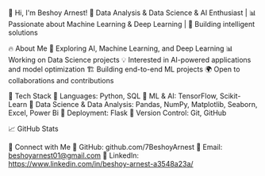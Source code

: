 👋 Hi, I'm Beshoy Arnest!
🎯 Data Analysis & Data Science & AI Enthusiast | 📊 Passionate about Machine Learning & Deep Learning | 🚀 Building intelligent solutions

🔥 About Me
🧠 Exploring AI, Machine Learning, and Deep Learning
📊 Working on Data Science projects
💡 Interested in AI-powered applications and model optimization
🏗️ Building end-to-end ML projects
🌍 Open to collaborations and contributions

🚀 Tech Stack
🔹 Languages: Python, SQL
🔹 ML & AI: TensorFlow, Scikit-Learn
🔹 Data Science & Data Analysis: Pandas, NumPy, Matplotlib, Seaborn, Excel, Power Bi
🔹 Deployment: Flask
🔹 Version Control: Git, GitHub

📈 GitHub Stats

🤝 Connect with Me
🔗 GitHub: github.com/7BeshoyArnest
📧 Email:  beshoyarnest01@gmail.com
💼 LinkedIn: https://www.linkedin.com/in/beshoy-arnest-a3548a23a/ 
